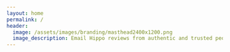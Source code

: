 ```yaml
---
layout: home
permalink: /
header:
  image: /assets/images/branding/masthead2400x1200.png
  image_description: Email Hippo reviews from authentic and trusted people.
---
```

